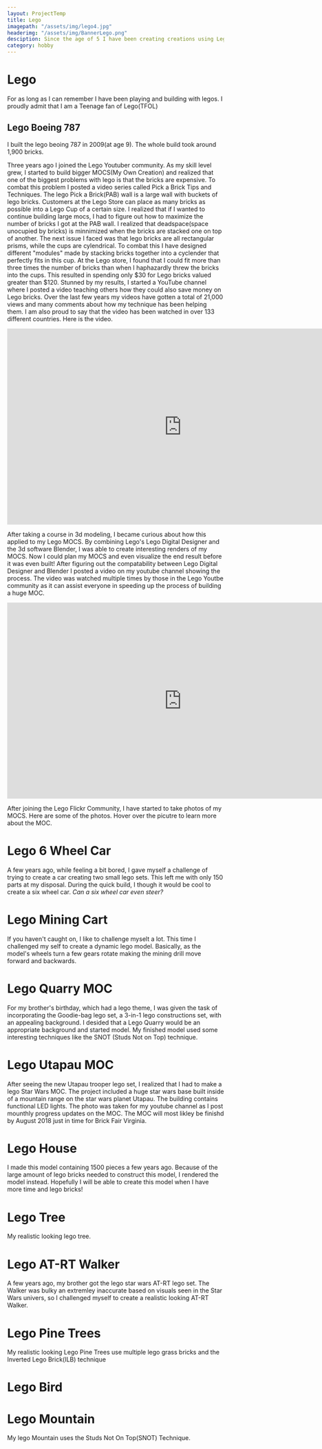 ```yaml
---
layout: ProjectTemp
title: Lego
imagepath: "/assets/img/lego4.jpg"
headerimg: "/assets/img/BannerLego.png"
desciption: Since the age of 5 I have been creating creations using Lego bricks. In the last few years my lego creations have become more sophisticated, including more detail and using a lot more bricks.
category: hobby
---
```

<h1 class="HobbyTitle">Lego</h1>
<div id="C1">
  <p>For as long as I can remember I have been playing and building with legos. I proudly admit that I am a Teenage fan of Lego(TFOL)</p>
  <div id="slider"><div id="Caption"><h2>Lego Boeing 787</h2><p id="SliderText">I built the lego beoing 787 in 2009(at age 9). The whole build took around 1,900 bricks.</p></div></div>
</div>
<div id="C2">
  <p>Three years ago I joined the Lego Youtuber community. As my skill level grew, I started to build bigger MOCS(My Own Creation) and realized that one of the biggest problems with lego is that the bricks are expensive. To combat this problem
    I posted a video series called Pick a Brick Tips and Techniques. The lego Pick a Brick(PAB) wall is a large wall with buckets of lego bricks. Customers at the Lego Store can place as many bricks as possible into a Lego Cup of a certain size.
    I realized that if I wanted to continue building large mocs, I had to figure out how to maximize the number of bricks I got at the PAB wall. I realized that deadspace(space unocupied by bricks) is minnimized when the bricks are stacked
    one on top of another. The next issue I faced was that lego bricks are all rectangular prisms, while the cups are cylendrical. To combat this I have designed different "modules" made by stacking bricks together into a cyclender that perfectly
    fits in this cup. At the Lego store, I found that I could fit more than three times the number of bricks than when I haphazardly threw the bricks into the cups. This resulted in spending only $30 for Lego bricks valued greater than $120. Stunned by my results, I started a YouTube channel where I posted a video teaching others how they could also save money on Lego bricks. Over the last few years my videos have gotten a total of 21,000 views and many comments about how my technique has been helping them. I am also proud to say that the video has been watched in
    over 133 different countries. Here is the video.</p>
</div>
<div class="VideoContainer"><iframe id="vid1" width="810" height="455" src="https://www.youtube.com/embed/hRLxRMUhmwY" frameborder="0"></iframe></div>
<div id="C3">
</div>
<div id="C4">
  <p>After taking a course in 3d modeling, I became curious about how this applied to my Lego MOCS. By combining Lego's Lego Digital Designer and the 3d software Blender, I was able to create interesting renders of my MOCS. Now I could plan
    my MOCS and even visualize the end result before it was even built! After figuring out the compatability between Lego Digital Designer and Blender I posted a video on my youtube channel showing the process. The video was watched multiple times by those
    in the Lego Youtbe community as it can assist everyone in speeding up the process of building a huge MOC.</p>
  <div class="VideoContainer"><iframe width="810" height="455" src="https://www.youtube.com/embed/RIYxlmXJZ6g?start=9" frameborder="0"></iframe></div>
</div>
<div id="C5">
  <p>After joining the Lego Flickr Community, I have started to take photos of my MOCS. Here are some of the photos. Hover over the picutre to learn more about the MOC.</p>
  <div id="Lego2">
    <div class="change">
      <div class="descip">
        <h1>Lego 6 Wheel Car</h1>
        <p>A few years ago, while feeling a bit bored, I gave myself a challenge of trying to create a car creating two small lego sets. This left me with only 150 parts at my disposal. During the quick build, I though it would be cool to create a six wheel car. <i>Can a six wheel car even steer?</i></p>
      </div>
    </div>
  </div>
  <div id="Lego3">
    <div class="change">
      <div class="descip">
        <h1>Lego Mining Cart</h1>
        <p>If you haven't caught on, I like to challenge myselt a lot. This time I challenged my self to create a dynamic lego model. Basically, as the model's wheels turn a few gears rotate making the mining drill move forward and backwards.</p>
      </div>
    </div>
  </div>
  <div id="Lego4">
    <div class="change">
      <div class="descip">
        <h1>Lego Quarry MOC</h1>
        <p>For my brother's birthday, which had a lego theme, I was given the task of incorporating the Goodie-bag lego set, a 3-in-1 lego constructions set, with an appealing background. I desided that a Lego Quarry would be an appropriate background and started model. My finished model used some interesting techniques like the SNOT (Studs Not on Top) technique.</p>
      </div>
    </div>
  </div>
  <div id="Lego5">
    <div class="change">
      <div class="descip">
        <h1>Lego Utapau MOC</h1>
        <p>After seeing the new Utapau trooper lego set, I realized that I had to make a lego Star Wars MOC. The project included a huge star wars base built inside of a mountain range on the star wars planet Utapau. The building contains functional LED lights. The photo was taken for my youtube channel as I post mounthly progress updates on the MOC. The MOC will most likley be finishd by August 2018 just in time for Brick Fair Virginia. </p>
      </div>
    </div>
  </div>
  <div id="Lego6">
    <div class="change">
      <div class="descip">
        <h1>Lego House</h1>
        <p>I made this model containing 1500 pieces a few years ago. Because of the large amount of lego bricks needed to construct this model, I rendered the model instead. Hopefully I will be able to create this model when I have more time and lego bricks!</p>
      </div>
    </div>
  </div>
<div id="Lego7">
    <div class="change">
      <div class="descip">
        <h1>Lego Tree</h1>
        <p>My realistic looking lego tree.</p>
      </div>
    </div>
  </div>
<div id="Lego8">
    <div class="change">
      <div class="descip">
        <h1>Lego AT-RT Walker</h1>
        <p>A few years ago, my brother got the lego star wars AT-RT lego set. The Walker was bulky an extremley inaccurate based on visuals seen in the Star Wars univers, so I challenged myself to create a realistic looking AT-RT Walker.</p>
      </div>
    </div>
  </div>
<div id="Lego9">
    <div class="change">
      <div class="descip">
        <h1>Lego Pine Trees</h1>
        <p>My realistic looking Lego Pine Trees use multiple lego grass bricks and the Inverted Lego Brick(ILB) technique</p>
      </div>
    </div>
  </div>
<div id="Lego10">
    <div class="change">
      <div class="descip">
        <h1>Lego Bird</h1>
        <p></p>
      </div>
    </div>
  </div>
<div id="Lego11">
    <div class="change">
      <div class="descip">
        <h1>Lego Mountain</h1>
        <p>My lego Mountain uses the Studs Not On Top(SNOT) Technique.</p>
      </div>
    </div>
  </div>

